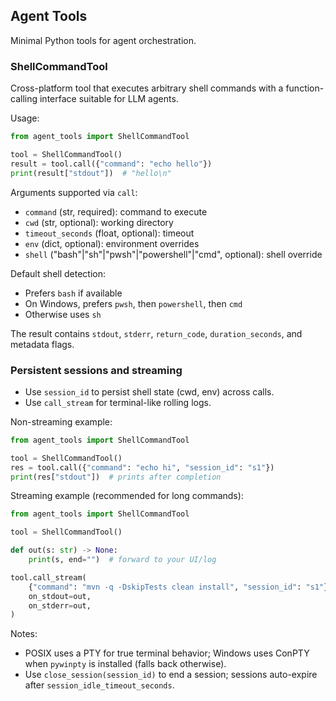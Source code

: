 ## Agent Tools

Minimal Python tools for agent orchestration.

### ShellCommandTool

Cross-platform tool that executes arbitrary shell commands with a function-calling interface suitable for LLM agents.

Usage:

```python
from agent_tools import ShellCommandTool

tool = ShellCommandTool()
result = tool.call({"command": "echo hello"})
print(result["stdout"])  # "hello\n"
```

Arguments supported via `call`:
- `command` (str, required): command to execute
- `cwd` (str, optional): working directory
- `timeout_seconds` (float, optional): timeout
- `env` (dict, optional): environment overrides
- `shell` ("bash"|"sh"|"pwsh"|"powershell"|"cmd", optional): shell override

Default shell detection:
- Prefers `bash` if available
- On Windows, prefers `pwsh`, then `powershell`, then `cmd`
- Otherwise uses `sh`

The result contains `stdout`, `stderr`, `return_code`, `duration_seconds`, and metadata flags.


### Persistent sessions and streaming

- Use `session_id` to persist shell state (cwd, env) across calls.
- Use `call_stream` for terminal-like rolling logs.

Non-streaming example:

```python
from agent_tools import ShellCommandTool

tool = ShellCommandTool()
res = tool.call({"command": "echo hi", "session_id": "s1"})
print(res["stdout"])  # prints after completion
```

Streaming example (recommended for long commands):

```python
from agent_tools import ShellCommandTool

tool = ShellCommandTool()

def out(s: str) -> None:
    print(s, end="")  # forward to your UI/log

tool.call_stream(
    {"command": "mvn -q -DskipTests clean install", "session_id": "s1"},
    on_stdout=out,
    on_stderr=out,
)
```

Notes:
- POSIX uses a PTY for true terminal behavior; Windows uses ConPTY when `pywinpty` is installed (falls back otherwise).
- Use `close_session(session_id)` to end a session; sessions auto-expire after `session_idle_timeout_seconds`.


